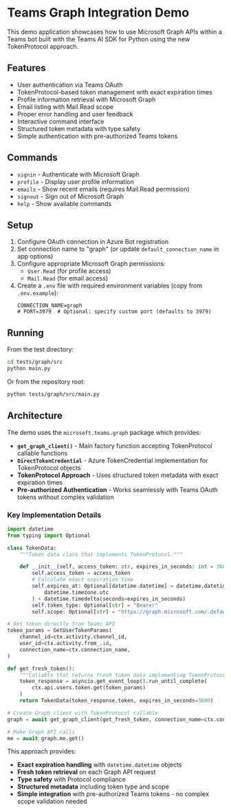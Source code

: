 # Teams Graph Integration Demo

This demo application showcases how to use Microsoft Graph APIs within a Teams bot built with the
Teams AI SDK for Python using the new TokenProtocol approach.

## Features

- User authentication via Teams OAuth
- TokenProtocol-based token management with exact expiration times
- Profile information retrieval with Microsoft Graph
- Email listing with Mail.Read scope
- Proper error handling and user feedback
- Interactive command interface
- Structured token metadata with type safety
- Simple authentication with pre-authorized Teams tokens

## Commands

- `signin` - Authenticate with Microsoft Graph
- `profile` - Display user profile information
- `emails` - Show recent emails (requires Mail.Read permission)
- `signout` - Sign out of Microsoft Graph
- `help` - Show available commands

## Setup

1. Configure OAuth connection in Azure Bot registration
2. Set connection name to "graph" (or update `default_connection_name` in app options)
3. Configure appropriate Microsoft Graph permissions:
   - `User.Read` (for profile access)
   - `Mail.Read` (for email access)
4. Create a `.env` file with required environment variables (copy from `.env.example`):
   ```
   CONNECTION_NAME=graph
   # PORT=3979  # Optional: specify custom port (defaults to 3979)
   ```

## Running

From the test directory:

```bash
cd tests/graph/src
python main.py
```

Or from the repository root:

```bash
python tests/graph/src/main.py
```

## Architecture

The demo uses the `microsoft.teams.graph` package which provides:

- **`get_graph_client()`** - Main factory function accepting TokenProtocol callable functions
- **`DirectTokenCredential`** - Azure TokenCredential implementation for TokenProtocol objects
- **TokenProtocol Approach** - Uses structured token metadata with exact expiration times
- **Pre-authorized Authentication** - Works seamlessly with Teams OAuth tokens without complex validation

### Key Implementation Details

```python
import datetime
from typing import Optional

class TokenData:
    """Token data class that implements TokenProtocol."""

    def __init__(self, access_token: str, expires_in_seconds: int = 3600):
        self.access_token = access_token
        # Calculate exact expiration time
        self.expires_at: Optional[datetime.datetime] = datetime.datetime.now(
            datetime.timezone.utc
        ) + datetime.timedelta(seconds=expires_in_seconds)
        self.token_type: Optional[str] = "Bearer"
        self.scope: Optional[str] = "https://graph.microsoft.com/.default"

# Get token directly from Teams API
token_params = GetUserTokenParams(
    channel_id=ctx.activity.channel_id,
    user_id=ctx.activity.from_.id,
    connection_name=ctx.connection_name,
)

def get_fresh_token():
    """Callable that returns fresh token data implementing TokenProtocol."""
    token_response = asyncio.get_event_loop().run_until_complete(
        ctx.api.users.token.get(token_params)
    )
    return TokenData(token_response.token, expires_in_seconds=3600)

# Create Graph client with TokenProtocol callable
graph = await get_graph_client(get_fresh_token, connection_name=ctx.connection_name)

# Make Graph API calls
me = await graph.me.get()
```

This approach provides:

- **Exact expiration handling** with `datetime.datetime` objects
- **Fresh token retrieval** on each Graph API request
- **Type safety** with Protocol compliance
- **Structured metadata** including token type and scope
- **Simple integration** with pre-authorized Teams tokens - no complex scope validation needed
